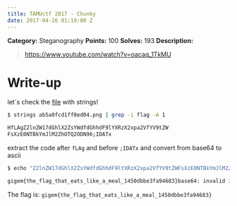 ```yaml
---
title: TAMUctf 2017 - Chunky
date: 2017-04-26 01:19:00 Z
---
```


**Category:** Steganography
**Points:** 100
**Solves:** 193
**Description:**

> https://www.youtube.com/watch?v=oacaq_1TkMU

# Write-up

let´s check the [file](https://github.com/dbaser/ctfs/blob/master/TAMUctf-2017/stego100-chunky/ab5a0fcd1ff0ed04.png) with strings!

```bash
$ strings ab5a0fcd1ff0ed04.png | grep -i flag -A 1

HfLAgZ2lnZW17dGhlX2ZsYWdfdGhhdF9lYXRzX2xpa2VfYV9tZW
FsXzE0NTBkYmJlM2ZhOTQ2ODN96;IDATx
```    

extract the code after `fLAg` and before `;IDATx` and convert from base64 to ascii

```bash
$ echo "Z2lnZW17dGhlX2ZsYWdfdGhhdF9lYXRzX2xpa2VfYV9tZWFsXzE0NTBkYmJlM2ZhOTQ2ODN96" | base64 -d

gigem{the_flag_that_eats_like_a_meal_1450dbbe3fa94683}base64: invalid input
```

The flag is: `gigem{the_flag_that_eats_like_a_meal_1450dbbe3fa94683}`


